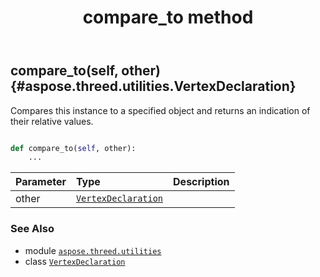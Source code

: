 ﻿---
title: compare_to method
second_title: Aspose.3D for Python via .NET API References
description: 
type: docs
weight: 40
url: /python-net/aspose.threed.utilities/vertexdeclaration/compare_to/
is_root: false
---

## compare_to(self, other) {#aspose.threed.utilities.VertexDeclaration}

Compares this instance to a specified object and returns an indication of their relative values.



```python

def compare_to(self, other):
    ...
```


| Parameter | Type | Description |
| :- | :- | :- |
| other | [`VertexDeclaration`](/3d/python-net/aspose.threed.utilities/vertexdeclaration) |  |



### See Also
* module [`aspose.threed.utilities`](../../)
* class [`VertexDeclaration`](/3d/python-net/aspose.threed.utilities/vertexdeclaration)
